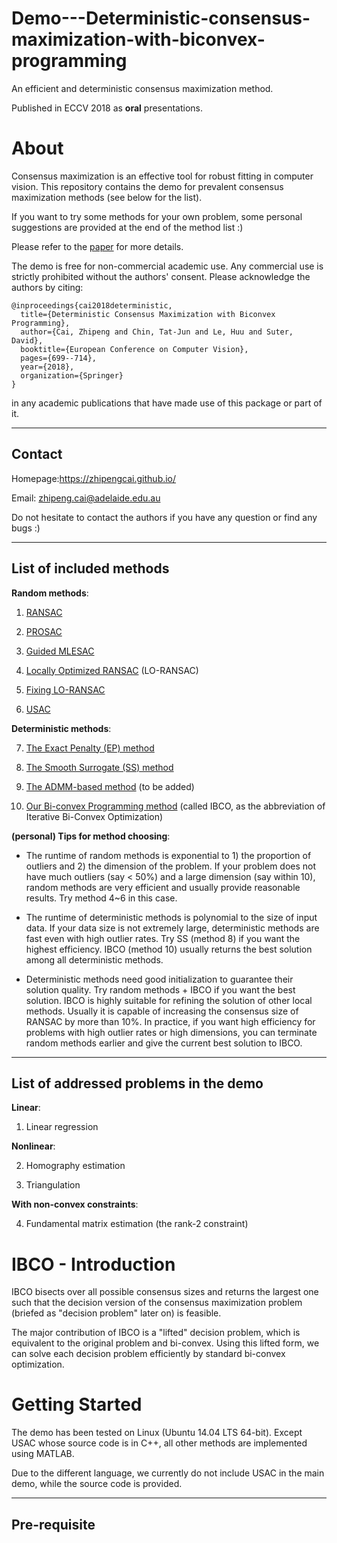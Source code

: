 # Demo---Deterministic-consensus-maximization-with-biconvex-programming

An efficient and deterministic consensus maximization method. 

Published in ECCV 2018 as **oral** presentations.

About
=====

Consensus maximization is an effective tool for robust fitting in computer vision. This repository contains the demo for prevalent consensus maximization methods (see below for the list). 

If you want to try some methods for your own problem, some personal suggestions are provided at the end of the method list :)

Please refer to the [paper](https://arxiv.org/pdf/1807.09436.pdf) for more details.

The demo is free for non-commercial academic use. Any commercial use is strictly 
prohibited without the authors' consent. Please acknowledge the authors by citing:

```
@inproceedings{cai2018deterministic,
  title={Deterministic Consensus Maximization with Biconvex Programming},
  author={Cai, Zhipeng and Chin, Tat-Jun and Le, Huu and Suter, David},
  booktitle={European Conference on Computer Vision},
  pages={699--714},
  year={2018},
  organization={Springer}
}
```
in any academic publications that have made use of this package or part of it.

------------------------
Contact
------------------------

Homepage:https://zhipengcai.github.io/

Email: zhipeng.cai@adelaide.edu.au

Do not hesitate to contact the authors if you have any question or find any bugs :)

------------------------
List of included methods
------------------------

**Random methods**:

1. [RANSAC](http://delivery.acm.org/10.1145/360000/358692/p381-fischler.pdf?ip=129.127.229.14&id=358692&acc=ACTIVE%20SERVICE&key=65D80644F295BC0D%2E001A23AA3BABC648%2E4D4702B0C3E38B35%2E4D4702B0C3E38B35&__acm__=1543556593_784052ca099a175d04afeade036d626c)

2. [PROSAC](https://ieeexplore.ieee.org/document/1467271#full-text-section)

3. [Guided MLESAC](http://www.robots.ox.ac.uk/~lav/Papers/tordoff_murray_tpami2005/tordoff_murray_tpami2005.pdf)

4. [Locally Optimized RANSAC](http://cmp.felk.cvut.cz/~matas/papers/chum-dagm03.pdf) (LO-RANSAC)

5. [Fixing LO-RANSAC](http://cmp.felk.cvut.cz/software/LO-RANSAC/Lebeda-2012-Fixing_LORANSAC-BMVC.pdf)

6. [USAC](http://people.inf.ethz.ch/pomarc/pubs/RaguramPAMI13.pdf)

**Deterministic methods**:

7. [The Exact Penalty (EP) method](https://arxiv.org/pdf/1710.10003.pdf)

8. [The Smooth Surrogate (SS) method](https://link.springer.com/content/pdf/10.1007/978-3-319-78199-0_21.pdf)

9. [The ADMM-based method](http://bmvc2018.org/contents/papers/0568.pdf) (to be added)

10. [Our Bi-convex Programming method](https://arxiv.org/pdf/1807.09436.pdf) (called IBCO, as the abbreviation of Iterative Bi-Convex Optimization)

**(personal) Tips for method choosing**: 

+ The runtime of random methods is exponential to 1) the proportion of outliers and 2) the dimension of the problem. If your problem does not have much outliers (say < 50%) and a large dimension (say within 10), random methods are very efficient and usually provide reasonable results. Try method 4~6 in this case.

+ The runtime of deterministic methods is polynomial to the size of input data. If your data size is not extremely large, deterministic methods are fast even with high outlier rates. Try SS (method 8) if you want the highest efficiency. IBCO (method 10) usually returns the best solution among all deterministic methods.

+ Deterministic methods need good initialization to guarantee their solution quality. Try random methods + IBCO if you want the best solution. IBCO is highly suitable for refining the solution of other local methods. Usually it is capable of increasing the consensus size of RANSAC by more than 10%. In practice, if you want high efficiency for problems with high outlier rates or high dimensions, you can terminate random methods earlier and give the current best solution to IBCO. 

-----------------------------------------
List of addressed problems in the demo
-----------------------------------------

**Linear**:

1. Linear regression

**Nonlinear**:

2. Homography estimation

3. Triangulation

**With non-convex constraints**:

4. Fundamental matrix estimation (the rank-2 constraint)

IBCO - Introduction
===================

IBCO bisects over all possible consensus sizes and returns the largest one such that the decision version of the consensus maximization problem (briefed as "decision problem" later on) is feasible. 

The major contribution of IBCO is a "lifted" decision problem, which is equivalent to the original problem and bi-convex. Using this lifted form, we can solve each decision problem efficiently by standard bi-convex optimization.

Getting Started
===============

The demo has been tested on Linux (Ubuntu 14.04 LTS 64-bit). Except USAC whose source code is in C++, all other methods are implemented using MATLAB. 

Due to the different language, we currently do not include USAC in the main demo, while the source code is provided.

-------------
Pre-requisite
-------------




